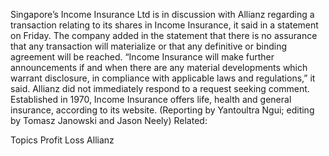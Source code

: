 Singapore’s Income Insurance Ltd is in discussion with Allianz regarding a transaction relating to its shares in Income Insurance, it said in a statement on Friday.
The company added in the statement that there is no assurance that any transaction will materialize or that any definitive or binding agreement will be reached.
“Income Insurance will make further announcements if and when there are any material developments which warrant disclosure, in compliance with applicable laws and regulations,” it said.
Allianz did not immediately respond to a request seeking comment.
Established in 1970, Income Insurance offers life, health and general insurance, according to its website.
(Reporting by Yantoultra Ngui; editing by Tomasz Janowski and Jason Neely)
Related:

Topics
Profit Loss
Allianz
